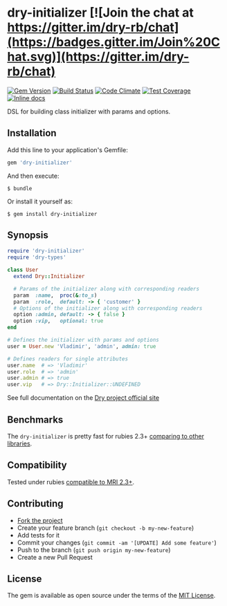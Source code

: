 # dry-initializer [![Join the chat at https://gitter.im/dry-rb/chat](https://badges.gitter.im/Join%20Chat.svg)](https://gitter.im/dry-rb/chat)

[![Gem Version](https://badge.fury.io/rb/dry-initializer.svg)][gem]
[![Build Status](https://github.com/dry-rb/dry-initializer/workflows/ci/badge.svg)][ci]
[![Code Climate](https://codeclimate.com/github/dry-rb/dry-initializer/badges/gpa.svg)][codeclimate]
[![Test Coverage](https://api.codeclimate.com/v1/badges/73cb64231f3fb2c86e26/test_coverage)][codeclimate]
[![Inline docs](http://inch-ci.org/github/dry-rb/dry-initializer.svg?branch=master)][inchpages]

[gem]: https://rubygems.org/gems/dry-initializer
[ci]: https://github.com/dry-rb/dry-initializer/actions?query=workflow%3Aci
[codeclimate]: https://codeclimate.com/github/dry-rb/dry-initializer
[coveralls]: https://coveralls.io/r/dry-rb/dry-initializer
[inchpages]: http://inch-ci.org/github/dry-rb/dry-initializer
[docs]: http://dry-rb.org/gems/dry-initializer/
[benchmarks]: https://github.com/dry-rb/dry-initializer/wiki
[license]: http://opensource.org/licenses/MIT

DSL for building class initializer with params and options.

## Installation

Add this line to your application's Gemfile:

```ruby
gem 'dry-initializer'
```

And then execute:

```shell
$ bundle
```

Or install it yourself as:

```shell
$ gem install dry-initializer
```

## Synopsis

```ruby
require 'dry-initializer'
require 'dry-types'

class User
  extend Dry::Initializer

  # Params of the initializer along with corresponding readers
  param  :name,  proc(&:to_s)
  param  :role,  default: -> { 'customer' }
  # Options of the initializer along with corresponding readers
  option :admin, default: -> { false }
  option :vip,   optional: true
end

# Defines the initializer with params and options
user = User.new 'Vladimir', 'admin', admin: true

# Defines readers for single attributes
user.name  # => 'Vladimir'
user.role  # => 'admin'
user.admin # => true
user.vip   # => Dry::Initializer::UNDEFINED
```

See full documentation on the [Dry project official site][docs]

## Benchmarks

The `dry-initializer` is pretty fast for rubies 2.3+ [comparing to other libraries][benchmarks].

## Compatibility

Tested under rubies [compatible to MRI 2.3+](.travis.yml).

## Contributing

- [Fork the project](https://github.com/dry-rb/dry-initializer)
- Create your feature branch (`git checkout -b my-new-feature`)
- Add tests for it
- Commit your changes (`git commit -am '[UPDATE] Add some feature'`)
- Push to the branch (`git push origin my-new-feature`)
- Create a new Pull Request

## License

The gem is available as open source under the terms of the [MIT License][license].

